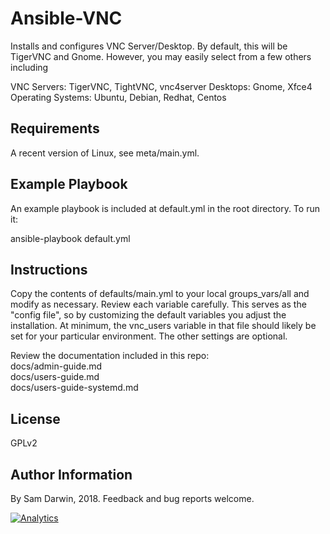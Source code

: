 # Ansible-VNC

Installs and configures VNC Server/Desktop. By default, this will be TigerVNC and Gnome. However, you may easily select from a few others including

VNC Servers: TigerVNC, TightVNC, vnc4server
Desktops: Gnome, Xfce4
Operating Systems: Ubuntu, Debian, Redhat, Centos

## Requirements

A recent version of Linux, see meta/main.yml.

## Example Playbook

An example playbook is included at default.yml in the root directory. To run it:

ansible-playbook default.yml

## Instructions

Copy the contents of defaults/main.yml to your local groups_vars/all and modify as necessary. Review each variable carefully. This serves as the "config file", so by customizing the default variables you adjust the installation. At minimum, the vnc_users variable in that file should likely be set for your particular environment. The other settings are optional.

Review the documentation included in this repo:<br/>
docs/admin-guide.md<br/>
docs/users-guide.md<br/>
docs/users-guide-systemd.md

## License

GPLv2

## Author Information

By Sam Darwin, 2018. Feedback and bug reports welcome.

[![Analytics](https://ga-beacon.appspot.com/UA-112361697-1/Ansible-VNC)](https://github.com/igrigorik/ga-beacon)
